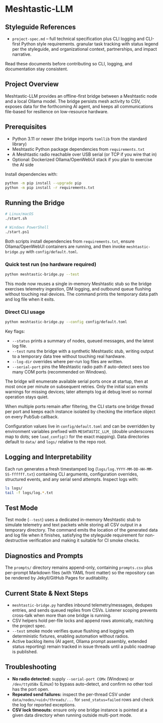 # Meshtastic-LLM

## Styleguide References
- `project-spec.md` – full technical specification plus CLI logging and CLI-first Python style requirements. granular task tracking with status legend per the styleguide, and organizational context, partnerships, and impact narrative.

Read these documents before contributing so CLI, logging, and documentation stay consistent.

## Project Overview
Meshtastic-LLM provides an offline-first bridge between a Meshtastic node and a local Ollama model. The bridge persists mesh activity to CSV, exposes data for the forthcoming AI agent, and keeps all communications file-based for resilience on low-resource hardware.

## Prerequisites
- Python 3.11 or newer (the bridge imports `tomllib` from the standard library)
- Meshtastic Python package dependencies from `requirements.txt`
- A Meshtastic radio reachable over USB serial (or TCP if you wire that in)
- Optional: Dockerized Ollama/OpenWebUI stack if you plan to exercise the AI side

Install dependencies with:
```bash
python -m pip install --upgrade pip
python -m pip install -r requirements.txt
```

## Running the Bridge
```bash
# Linux/macOS
./start.sh

# Windows PowerShell
./start.ps1
```
Both scripts install dependencies from `requirements.txt`, ensure Ollama/OpenWebUI containers are running, and then invoke `meshtastic-bridge.py` with `config/default.toml`.

### Quick test run (no hardware required)
```bash
python meshtastic-bridge.py --test
```
This mode now reuses a single in-memory Meshtastic stub so the bridge exercises telemetry ingestion, DM logging, and outbound queue flushing without touching real devices. The command prints the temporary data path and log file when it exits.

### Direct CLI usage
```bash
python meshtastic-bridge.py --config config/default.toml
```

Key flags:
- `--status` prints a summary of nodes, queued messages, and the latest log file.
- `--test` runs the bridge with a synthetic Meshtastic stub, writing output to a temporary data tree without touching real hardware.
- `--log-dir` overrides where per-run log files are written.
- `--serial-port` pins the Meshtastic radio path if auto-detect sees too many COM ports (recommended on Windows).

The bridge will enumerate available serial ports once at startup, then at most once per minute on subsequent retries. Only the initial scan emits warnings for missing devices; later attempts log at debug level so normal operation stays quiet.

When multiple ports remain after filtering, the CLI starts one bridge thread per port and keeps each instance isolated by checking the interface object on every PubSub callback.

Configuration values live in `config/default.toml` and can be overridden by environment variables prefixed with `MESHTASTIC_LLM_` (double underscores map to dots; see `load_config()` for the exact mapping). Data directories default to `data/` and `logs/` relative to the repo root.

## Logging and Interpretability
Each run generates a fresh timestamped log (`logs/log.YYYY-MM-DD-HH-MM-SS-ffffff.txt`) containing CLI arguments, configuration overrides, structured events, and any serial send attempts. Inspect logs with:
```bash
ls logs/
tail -f logs/log.*.txt
```

## Test Mode
Test mode (`--test`) uses a dedicated in-memory Meshtastic stub to simulate telemetry and text packets while storing all CSV output in a temporary directory. The command emits the location of the generated data and log file when it finishes, satisfying the styleguide requirement for non-destructive verification and making it suitable for CI smoke checks.

## Diagnostics and Prompts
The `prompts/` directory remains append-only, containing `prompts.csv` plus per-prompt Markdown files (with YAML front matter) so the repository can be rendered by Jekyll/GitHub Pages for auditability.

## Current State & Next Steps
- `meshtastic-bridge.py` handles inbound telemetry/messages, dedupes entries, and sends queued replies from CSVs. Listener scoping prevents cross-talk when more than one bridge is running.
- CSV helpers hold per-file locks and append rows atomically, matching the project spec.
- `--test` smoke mode verifies queue flushing and logging with deterministic fixtures, enabling automation without radios.
- Active backlog items (AI agent, Ollama prompt assembly, extended status reporting) remain tracked in issue threads until a public roadmap is published.

## Troubleshooting
- **No radio detected:** supply `--serial-port COMx` (Windows) or `/dev/ttyUSBx` (Linux) to bypass auto-detect, and confirm no other tool has the port open.
- **Repeated send failures:** inspect the per-thread CSV under `data/nodes/<uid>/threads/...` for `send_status=failed` rows and check the log for reported exceptions.
- **CSV lock timeouts:** ensure only one bridge instance is pointed at a given data directory when running outside multi-port mode.
